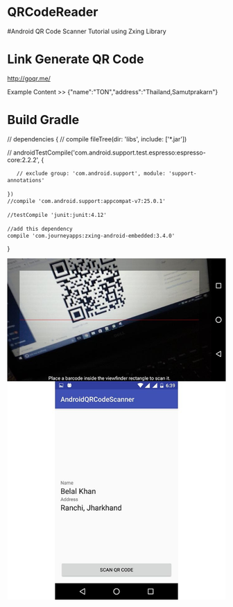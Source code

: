 # QRCodeReader
#Android QR Code Scanner Tutorial using Zxing Library

# Link Generate QR Code
http://goqr.me/

Example Content  >>  {"name":"TON","address":"Thailand,Samutprakarn"}

# Build Gradle

// dependencies {
   // compile fileTree(dir: 'libs', include: ['*.jar'])
   
  //  androidTestCompile('com.android.support.test.espresso:espresso-core:2.2.2', {
  
       // exclude group: 'com.android.support', module: 'support-annotations'
       
    })
    //compile 'com.android.support:appcompat-v7:25.0.1'
    
    //testCompile 'junit:junit:4.12'
 
    //add this dependency
    compile 'com.journeyapps:zxing-android-embedded:3.4.0'
}



<IMG src=android-qr-code-scanner.jpg/>

